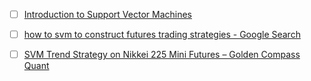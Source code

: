 

- [ ] [Introduction to Support Vector Machines](https://blog.quantinsti.com/support-vector-machines-introduction/)

- [ ] [how to svm to construct futures trading strategies - Google Search](https://www.google.com/search?client=firefox-b-d&q=how+to+svm+to+construct+futures+trading+strategies)

- [ ] [SVM Trend Strategy on Nikkei 225 Mini Futures – Golden Compass Quant](https://www.goldencompassquant.com/2017/09/svm-trend-strategy-nikkei-225-mini-futures/)
